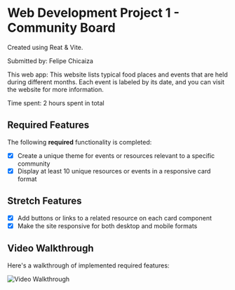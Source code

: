 # Web Development Project 1 - Community Board

Created using Reat & Vite.

Submitted by: Felipe Chicaiza

This web app: This website lists typical food places and events that are held during different months. Each event is labeled by its date, and you can visit the website for more information.

Time spent: 2 hours spent in total

## Required Features

The following **required** functionality is completed:

- [X] Create a unique theme for events or resources relevant to a specific community
- [x] Display at least 10 unique resources or events in a responsive 
card format

## Stretch Features

- [X] Add buttons or links to a related resource on each card component
- [x] Make the site responsive for both desktop and mobile formats

## Video Walkthrough

Here's a walkthrough of implemented required features:

<img src='src/assets/Animation.gif' title='Video Walkthrough' width='' alt='Video Walkthrough' />